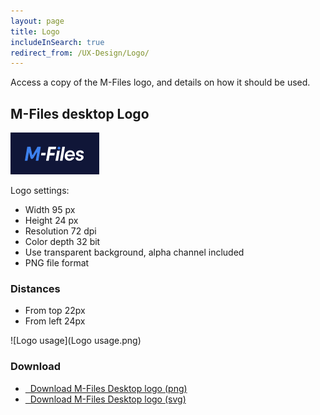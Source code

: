 ```yaml
---
layout: page
title: Logo
includeInSearch: true
redirect_from: /UX-Design/Logo/
---
```


Access a copy of the M-Files logo, and details on how it should be used.

## M-Files desktop Logo

![M-Files logo](Logo-blue-background.png)

Logo settings:

* Width 95 px
* Height 24 px
* Resolution 72 dpi
* Color depth 32 bit
* Use transparent background, alpha channel included
* PNG file format

### Distances

* From top 22px
* From left 24px

![Logo usage](Logo usage.png)

### Download

<ul class="quicklinks">
	<li class="api"><a href="{{ site.baseurl }}/User-Experience/Logo/M-Files_logo_blue_white.png">
	<span class="iconify" data-icon="mdi:download"></span> &nbsp;
	Download M-Files Desktop logo (png) </a></li>
	<li class="api"><a href="{{ site.baseurl }}/User-Experience/Logo/M-Files_logo_blue_white.svg">
	<span class="iconify" data-icon="mdi:download"></span> &nbsp;
	Download M-Files Desktop logo (svg) </a></li>
</ul>
